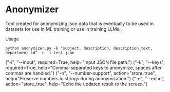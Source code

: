 # Anonymizer
Tool created for anonymizing json data that is eventually to be used in datasets for use in ML training or use in training LLMs.

Usage

    python anonymizer.py -k "subject, description, description_text, department_id" -n -i test.json 

("-i", "--input", required=True, help="Input JSON file path.")
("-k", "--keys", required=True, help="Comma-separated keys to anonymize, spaces after commas are handled.")
("-n", "--number-support", action="store_true", help="Preserve numbers in strings during anonymization.")
("-e", "--echo", action="store_true", help="Echo the updated result to the screen.")
